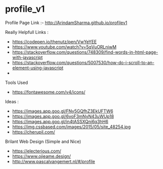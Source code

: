 # profile_v1
Profile Page Link :- http://ArindamSharma.github.io/profilev1


Really Helpfull Links :
* https://codepen.io/thenutz/pen/VwYeYEE
* https://www.youtube.com/watch?v=5qVuORLniwM
* https://stackoverflow.com/questions/748309/find-words-in-html-page-with-javascript
* https://stackoverflow.com/questions/5007530/how-do-i-scroll-to-an-element-using-javascript
* 

Tools Used
* https://fontawesome.com/v4/icons/

Ideas :
* https://images.app.goo.gl/FNy5GQfhZ3EkUFTW6
* https://images.app.goo.gl/6voF3mNyN43uWUp18
* https://images.app.goo.gl/in4tASSXQni6q3hH6
* https://img.cssbased.com/images/2015/05/site_48254.jpg
* https://cherupil.com/

Brilant Web Design (Simple and Nice)
* https://electerious.com/
* https://www.ojieame.design/
* http://www.pascalvangemert.nl/#/profile